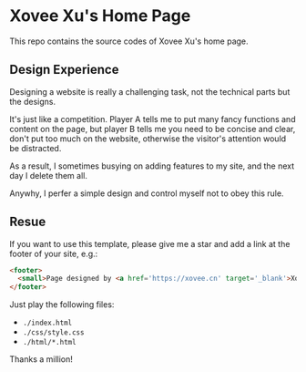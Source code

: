 # Xovee Xu's Home Page
This repo contains the source codes of Xovee Xu's home page. 

## Design Experience

Designing a website is really a challenging task, not the technical parts but the designs. 

It's just like a competition. Player A tells me to put many fancy functions and content on the page, but player B tells me you need to be concise and clear, don't put too much on the website, otherwise the visitor's attention would be distracted. 

As a result, I sometimes busying on adding features to my site, and the next day I delete them all. 

Anywhy, I perfer a simple design and control myself not to obey this rule. 

## Resue

If you want to use this template, please give me a star and add a link at the footer of your site, e.g.: 

```html
<footer>
  <small>Page designed by <a href='https://xovee.cn' target='_blank'>Xovee Xu</a>.</small>
</footer>
```

Just play the following files:

- `./index.html`
- `./css/style.css`
- `./html/*.html`

Thanks a million!
